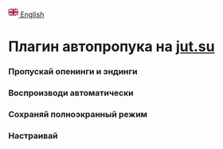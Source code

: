 [<img src="https://raw.githubusercontent.com/twitter/twemoji/master/assets/svg/1f1ec-1f1e7.svg" alt="GB Flag" width="20"/> English](https://github.com/kerdl/jutsuper/blob/main/README.md)


# Плагин автопропука на [jut.su](https://jut.su/)


### Пропускай опенинги и эндинги

### Воспроизводи автоматически

### Сохраняй полноэкранный режим

### Настраивай